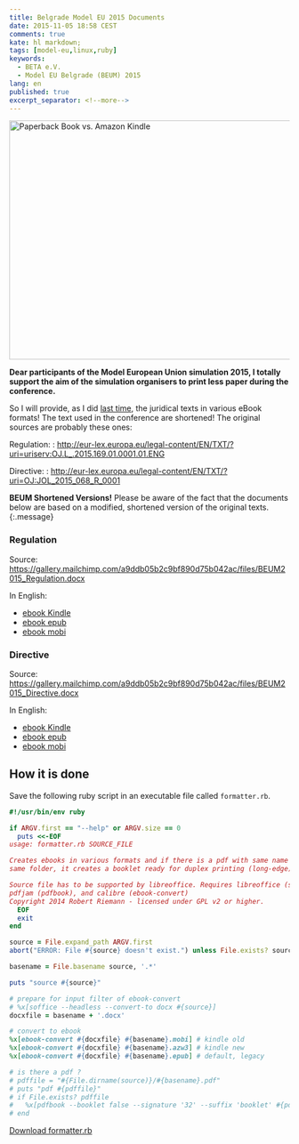 ```yaml
---
title: Belgrade Model EU 2015 Documents
date: 2015-11-05 18:58 CEST
comments: true
kate: hl markdown;
tags: [model-eu,linux,ruby]
keywords:
  - BETA e.V.
  - Model EU Belgrade (BEUM) 2015
lang: en
published: true
excerpt_separator: <!--more-->
---
```

<a data-flickr-embed="true"  href="https://www.flickr.com/photos/49091796@N04/6201381800" title="Paperback Book vs. Amazon Kindle"><img src="https://farm7.staticflickr.com/6018/6201381800_124be760c2.jpg" width="680" height="430" alt="Paperback Book vs. Amazon Kindle"></a>

**Dear participants of the Model European Union simulation 2015, I totally support the aim of the simulation organisers to print less paper during the conference.**

<!--more-->

So I will provide, as I did [last time](posts/2015-04-09-meu-strasbourg-2015-documents.html), the juridical texts in various eBook formats! The text used in the conference are shortened! The original sources are probably these ones:

Regulation:
: <http://eur-lex.europa.eu/legal-content/EN/TXT/?uri=uriserv:OJ.L_.2015.169.01.0001.01.ENG>

Directive:
: <http://eur-lex.europa.eu/legal-content/EN/TXT/?uri=OJ:JOL_2015_068_R_0001>


**BEUM Shortened Versions!** Please be aware of the fact that the
documents below are based on a modified, shortened version of the original texts.
{:.message}

### Regulation

Source: <https://gallery.mailchimp.com/a9ddb05b2c9bf890d75b042ac/files/BEUM2015_Regulation.docx>

In English:

* [ebook Kindle](http://people.physik.hu-berlin.de/~rriemann/beum2015/BEUM2015_Regulation.azw3)
* [ebook epub](http://people.physik.hu-berlin.de/~rriemann/beum2015/BEUM2015_Regulation.epub)
* [ebook mobi](http://people.physik.hu-berlin.de/~rriemann/beum2015/BEUM2015_Regulation.mobi)


### Directive

Source: <https://gallery.mailchimp.com/a9ddb05b2c9bf890d75b042ac/files/BEUM2015_Directive.docx>

In English:

* [ebook Kindle](http://people.physik.hu-berlin.de/~rriemann/beum2015/BEUM2015_Directive.azw3)
* [ebook epub](http://people.physik.hu-berlin.de/~rriemann/beum2015/BEUM2015_Directive.epub)
* [ebook mobi](http://people.physik.hu-berlin.de/~rriemann/beum2015/BEUM2015_Directive.mobi)


## How it is done

Save the following ruby script in an executable file called `formatter.rb`.

~~~ruby
#!/usr/bin/env ruby

if ARGV.first == "--help" or ARGV.size == 0
  puts <<-EOF
usage: formatter.rb SOURCE_FILE

Creates ebooks in various formats and if there is a pdf with same name in
same folder, it creates a booklet ready for duplex printing (long-edge).

Source file has to be supported by libreoffice. Requires libreoffice (soffice),
pdfjam (pdfbook), and calibre (ebook-convert)
Copyright 2014 Robert Riemann - licensed under GPL v2 or higher.
  EOF
  exit
end

source = File.expand_path ARGV.first
abort("ERROR: File #{source} doesn't exist.") unless File.exists? source

basename = File.basename source, '.*'

puts "source #{source}"

# prepare for input filter of ebook-convert
# %x[soffice --headless --convert-to docx #{source}]
docxfile = basename + '.docx'

# convert to ebook
%x[ebook-convert #{docxfile} #{basename}.mobi] # kindle old
%x[ebook-convert #{docxfile} #{basename}.azw3] # kindle new
%x[ebook-convert #{docxfile} #{basename}.epub] # default, legacy

# is there a pdf ?
# pdffile = "#{File.dirname(source)}/#{basename}.pdf"
# puts "pdf #{pdffile}"
# if File.exists? pdffile
#   %x[pdfbook --booklet false --signature '32' --suffix 'booklet' #{pdffile}]
# end
~~~

[Download formatter.rb](http://people.physik.hu-berlin.de/~rriemann/meu/formatter.rb)
